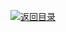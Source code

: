 [![返回目录](https://i.postimg.cc/JzFTMvjF/image.png)](https://github.com/wx-chevalier/Awesome-CheatSheets)
